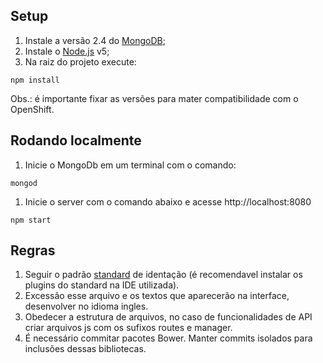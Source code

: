 
## Setup

1. Instale a versão 2.4 do [MongoDB](https://docs.mongodb.com/manual/tutorial/install-mongodb-on-linux/);
1. Instale o [Node.js](https://nodejs.org) v5;
1. Na raiz do projeto execute:
```
npm install
```
Obs.: é importante fixar as versões para mater compatibilidade com o OpenShift.

## Rodando localmente

1. Inicie o MongoDb em um terminal com o comando:
```
mongod
```
1. Inicie o server com o comando abaixo e acesse http://localhost:8080
```
npm start
```

## Regras

1. Seguir o padrão [standard](https://github.com/feross/standard) de identação (é recomendavel instalar os plugins do standard na IDE utilizada).
1. Excessão esse arquivo e os textos que aparecerão na interface, desenvolver no idioma ingles.
1. Obedecer a estrutura de arquivos, no caso de funcionalidades de API criar arquivos js com os sufixos routes e manager.
1. É necessário commitar pacotes Bower. Manter commits isolados para inclusões dessas bibliotecas.

